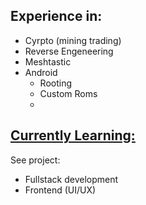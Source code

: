 ## Experience in:
- Cyrpto (mining trading)
- Reverse Engeneering
- Meshtastic
- Android
  - Rooting
  - Custom Roms
  - 
## [Currently Learning:](https://github.com/Avo-Catto/ProjectX)
See project: 
- Fullstack development
- Frontend (UI/UX)
